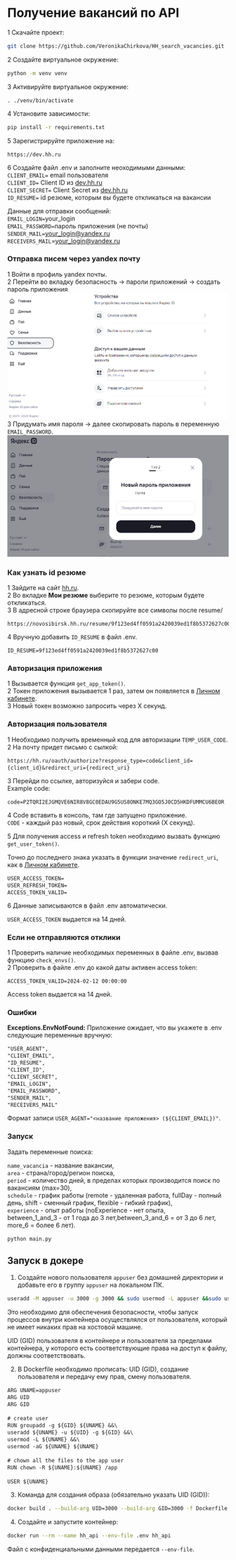 # Получение вакансий по API

1 Скачайте проект:<br>
```bash
git clone https://github.com/VeronikaChirkova/HH_search_vacancies.git
```
2 Создайте виртуальное окружение:<br>
```bash
python -m venv venv
```
3 Активируйте виртуальное окружение:
```
. ./venv/bin/activate
```
4 Установите зависимости:<br>
```bash
pip install -r requirements.txt
```
5 Зарегистрируйте приложение на:<br>
```text
https://dev.hh.ru
```
6 Создайте файл .env и заполните неоходимыми данными:<br>
`CLIENT_EMAIL=` email пользователя<br>
`CLIENT_ID=` Client ID из [dev.hh.ru](https://dev.hh.ru/)<br>
`CLIENT_SECRET=` Client Secret из [dev.hh.ru](https://dev.hh.ru/)<br>
`ID_RESUME=` id резюме, которым вы будете откликаться на вакансии<br>

Данные для отправки сообщений:<br>
`EMAIL_LOGIN=`your_login<br>
`EMAIL_PASSWORD=`пароль приложения (не почты)<br>
`SENDER_MAIL=`your_login@yandex.ru<br>
`RECEIVERS_MAIL`=your_login@yandex.ru<br>

### Отправка писем через yandex почту
1 Войти в профиль yandex почты.<br>
2 Перейти во вкладку безопасность -> пароли приложений -> создать пароль приложения<br>
![Текст с описанием картинки](/images/safety.png)<br>
3 Придумать имя пароля -> далее скопировать пароль в переменную `EMAIL_PASSWORD`.<br>
![Текст с описанием картинки](/images/password.png)

### Как узнать id резюме
1 Зайдите на сайт [hh.ru](https://hh.ru).<br>
2 Во вкладке **Мои резюме** выберите то резюме, которым будете откликаться.<br>
3 В адресной строке браузера скопируйте все символы после resume/<br>
```text
https://novosibirsk.hh.ru/resume/9f123ed4ff0591a2420039ed1f8b5372627с00
```
4 Вручную добавить `ID_RESUME` в файл .env.<br>
```text
ID_RESUME=9f123ed4ff0591a2420039ed1f8b5372627с00
```
### Авторизация приложения
1 Вызывается функция `get_app_token()`.<br>
2 Токен приложения вызывается 1 раз, затем он появляется в [Личном кабинете](https://dev.hh.ru/).<br>
3 Новый токен возможно запросить через Х секунд.<br>

### Авторизация пользователя
1 Необходимо получить временный код для авторизации  `TEMP_USER_CODE`.<br>
2 На почту придет письмо с сылкой:<br>
```text
https://hh.ru/oauth/authorize?response_type=code&client_id={client_id}&redirect_uri={redirect_uri}
```
3 Перейди по ссылке, авторизуйся и забери code.<br>
Example code:<br>
 ```text
 code=P2TQRI2EJGMQVE6NIR8V8GC0EDAU9G5US8ONKE7MQ3GO5J0CD5HKDFUMMCU6BEOR
 ```
4 Code вставить в консоль, там где запущено приложение.<br>
`CODE` - каждый раз новый, срок действия короткий (Х секунд).<br>

5 Для получения access и refresh token необходимо вызвать функцию `get_user_token()`.<br>

Точно до последнего знака указать в функции значение `redirect_uri`, как в [Личном кабинете](https://dev.hh.ru/).<br>
```text
USER_ACCESS_TOKEN=
USER_REFRESH_TOKEN=
ACCESS_TOKEN_VALID=
```
6 Данные записываются в файл .env автоматически.<br>

`USER_ACCESS_TOKEN` выдается на 14 дней.<br>

### Если не отправляются отклики
1 Проверить наличие необходимых переменных в файле .env, вызвав функцию `check_envs()`.<br>
2 Проверить в файле .env до какой даты активен access token:<br>
```text
ACCESS_TOKEN_VALID=2024-02-12 00:00:00
```
Access token выдается на 14 дней.<br>

### Ошибки
**Exceptions.EnvNotFound:** Приложение ожидает, что вы укажете в .env следующие переменные вручную:<br>
```text
"USER_AGENT",
"CLIENT_EMAIL",
"ID_RESUME",
"CLIENT_ID",
"CLIENT_SECRET",
"EMAIL_LOGIN",
"EMAIL_PASSWORD",
"SENDER_MAIL",
"RECEIVERS_MAIL"
```
Формат записи `USER_AGENT="<название приложения> (${CLIENT_EMAIL})"`.

### Запуск
Задать переменные поиска:

`name_vacancia` - название вакансии,<br>
`area` - страна/город/регион поиска,<br>
`period` - количество дней, в пределах которых производится поиск по вакансиям (max=30),<br>
`schedule` - график работы (remote - удаленная работа, fullDay - полный день, shift - сменный график, flexible - гибкий график),<br>
`experience` - опыт работы (noExperience - нет опыта, <br>
between_1_and_3 - от 1 года до 3 лет,between_3_and_6 = от 3 до 6 лет, more_6 = более 6 лет).<br>
```bash
python main.py
```

## Запуск в докере
1. Создайте нового пользователя `appuser` без домашней директории и добавьте его в группу `appuser` на локальном ПК.<br>

```bash
useradd -M appuser -u 3000 -g 3000 && sudo usermod -L appuser &&sudo usermod -aG appuser appuser
```
Это необходимо для обеспечения безопасности, чтобы запуск процессов внутри контейнера осуществлялся от пользователя, который не имеет никаких прав на хостовой машине.<br>

UID (GID) пользователя в контейнере и пользователя за пределами контейнера, у которого есть соответствующие права на доступ к файлу, должны соответствовать.<br>

2. В Dockerfile необходимо прописать: UID (GID), создание пользователя и передачу ему прав, смену пользователя.<br>
```text
ARG UNAME=appuser
ARG UID
ARG GID

# create user
RUN groupadd -g ${GID} ${UNAME} &&\
useradd ${UNAME} -u ${UID} -g ${GID} &&\
usermod -L ${UNAME} &&\
usermod -aG ${UNAME} ${UNAME}

# chown all the files to the app user
RUN chown -R ${UNAME}:${UNAME} /app

USER ${UNAME}
```
3. Команда для создания образа (обязательно указать UID (GID)):<br>

```bash
docker build . --build-arg UID=3000 --build-arg GID=3000 -f Dockerfile -t hh_api
```
4. Создайте и запустите контейнер:<br>
```bash
docker run --rm --name hh_api --env-file .env hh_api
```
Файл с конфиденциальными данными передается `--env-file`.<br>